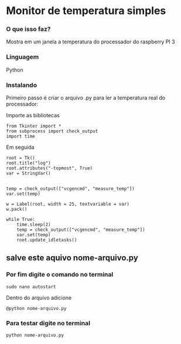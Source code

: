 # Monitor de temperatura simples
### O que isso faz?
Mostra em um janela a temperatura do processador do raspberry PI 3

### Linguagem
Python

### Instalando
Primeiro passo é criar o arquivo .py para ler a temperatura real do processador:

Importe as bibliotecas
```
from Tkinter import *
from subprocess import check_output
import time
```
Em seguida
```
root = Tk()
root.title("log")
root.attributes("-topmost", True)
var = StringVar()


temp = check_output(["vcgencmd", "measure_temp"])
var.set(temp)

w = Label(root, width = 25, textvariable = var)
w.pack()

while True:
    time.sleep(2)
    temp = check_output(["vcgencmd", "measure_temp"])
    var.set(temp)
    root.update_idletasks()
```
    
## salve este aquivo nome-arquivo.py

### Por fim digite o comando no terminal
```
sudo nano autostart
```
Dentro do arquivo adicione
```
@python nome-arquivo.py
```

### Para testar digite no terminal
```
python nome-arquivo.py

